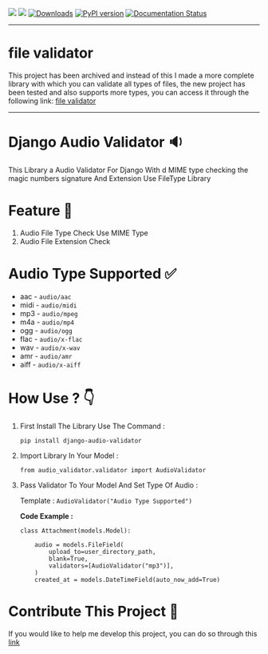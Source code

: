 <img src="https://img.shields.io/badge/Django-092E20.svg?logo=Django&logoColor=white"> <img src="https://img.shields.io/badge/Python-3776AB.svg?logo=Python&logoColor=white"> [![Downloads](https://static.pepy.tech/personalized-badge/django-audio-validator?period=total&units=international_system&left_color=grey&right_color=brightgreen&left_text=Downloads)](https://pepy.tech/project/django-audio-validator) [![PyPI version](https://badge.fury.io/py/django-audio-validator.svg)](https://badge.fury.io/py/django-audio-validator) [![Documentation Status](https://readthedocs.org/projects/django-audio-validator/badge/?version=latest)](https://django-audio-validator.readthedocs.io/en/latest/?badge=latest)

----------

# file validator
This project has been archived and instead of this I made a more complete library with which you can validate all types of files, the new project has been tested and also supports more types, you can access it through the following link:
[file validator](https://github.com/rzashakeri/file_validator)

----------


# Django Audio Validator 🔉

This Library a Audio Validator For Django With d MIME type checking the magic numbers signature And Extension Use FileType Library

# Feature 📌

1. Audio File Type Check Use MIME Type
2. Audio File Extension Check


# Audio Type Supported ✅

- aac - `audio/aac`
- midi - `audio/midi`
- mp3 - `audio/mpeg`
- m4a - `audio/mp4`
- ogg - `audio/ogg`
- flac - `audio/x-flac`
- wav - `audio/x-wav`
- amr - `audio/amr`
- aiff - `audio/x-aiff`

# How Use ? 👇

1. First Install The Library Use The Command :

   `pip install django-audio-validator`

2. Import Library In Your Model :

    `from audio_validator.validator import AudioValidator`

3. Pass Validator To Your Model And Set Type Of Audio :


    Template : ``` AudioValidator("Audio Type Supported") ```

    **Code Example :**

    ```
    class Attachment(models.Model):

        audio = models.FileField(
            upload_to=user_directory_path,
            blank=True,
            validators=[AudioValidator("mp3")],
        )
        created_at = models.DateTimeField(auto_now_add=True)
    ```

# Contribute This Project 🔗
If you would like to help me develop this project, you can do so through this [link](https://github.com/rzashakeri/django-audio-validator)